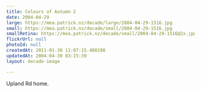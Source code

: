 ```yaml
---
title: Colours of Autumn 2
date: 2004-04-29
large: https://mea.patrick.nz/decade/large/2004-04-29-1516.jpg
small: https://mea.patrick.nz/decade/small/2004-04-29-1516.jpg
smallRetina: https://mea.patrick.nz/decade/small/2004-04-29-1516@2x.jpg
flickrUrl: null
photoId: null
createdAt: 2011-01-30 11:07:15.480198
updatedAt: 2004-04-30 03:15:39
layout: decade-image

---
```

Upland Rd home.
